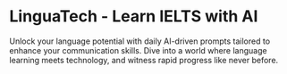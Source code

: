 # LinguaTech - Learn IELTS with AI
Unlock your language potential with daily AI-driven prompts tailored to enhance your communication skills. Dive into a world where language learning meets technology, and witness rapid progress like never before.

